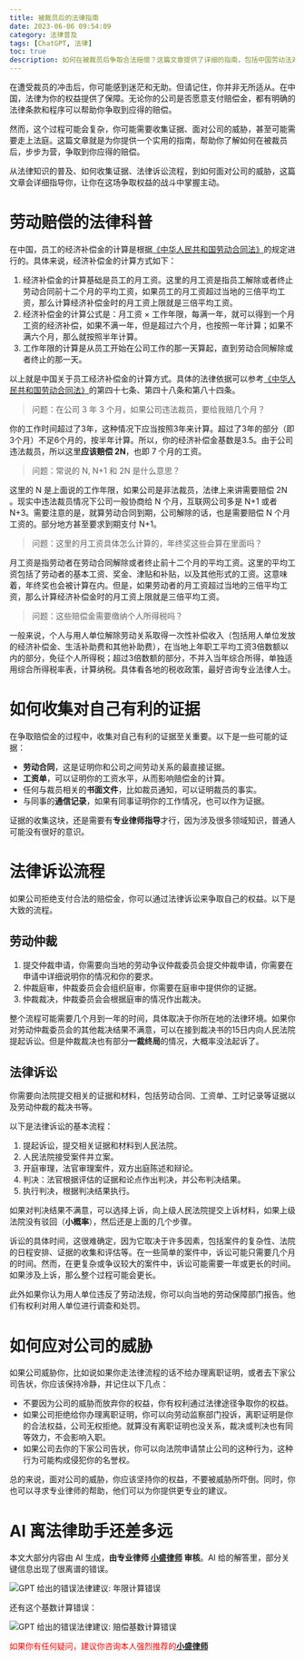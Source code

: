```yaml
---
title: 被裁员后的法律指南
date: 2023-06-06 09:54:09
category: 法律普及
tags: [ChatGPT, 法律]
toc: true
description: 如何在被裁员后争取合法赔偿？这篇文章提供了详细的指南，包括中国劳动法对裁员赔偿的规定，收集有利证据的方法，法律诉讼流程，以及如何应对公司的威胁。让你在争取权益的过程中，有法可依，步步为营。
---
```


在遭受裁员的冲击后，你可能感到迷茫和无助。但请记住，你并非无所适从。在中国，法律为你的权益提供了保障。无论你的公司是否愿意支付赔偿金，都有明确的法律条款和程序可以帮助你争取到应得的赔偿。

然而，这个过程可能会复杂，你可能需要收集证据、面对公司的威胁，甚至可能需要走上法庭。这篇文章就是为你提供一个实用的指南，帮助你了解如何在被裁员后，步步为营，争取到你应得的赔偿。

从法律知识的普及、如何收集证据、法律诉讼流程，到如何面对公司的威胁，这篇文章会详细指导你，让你在这场争取权益的战斗中掌握主动。

<!--more-->

# 劳动赔偿的法律科普

在中国，员工的经济补偿金的计算是根据[《中华人民共和国劳动合同法》](https://www.gov.cn/flfg/2007-06/29/content_669394.htm)的规定进行的。具体来说，经济补偿金的计算方式如下：

1. 经济补偿金的计算基础是员工的月工资。这里的月工资是指员工解除或者终止劳动合同前十二个月的平均工资，如果员工的月工资超过当地的三倍平均工资，那么计算经济补偿金时的月工资上限就是三倍平均工资。
2. 经济补偿金的计算公式是：月工资 × 工作年限，每满一年，就可以得到一个月工资的经济补偿，如果不满一年，但是超过六个月，也按照一年计算；如果不满六个月，那么就按照半年计算。
3. 工作年限的计算是从员工开始在公司工作的那一天算起，直到劳动合同解除或者终止的那一天。

以上就是中国关于员工经济补偿金的计算方式。具体的法律依据可以参考[《中华人民共和国劳动合同法》](https://www.gov.cn/flfg/2007-06/29/content_669394.htm)的第四十七条、第四十八条和第八十四条。

> 问题：在公司 3 年 3 个月，如果公司违法裁员，要给我赔几个月？

你的工作时间超过了3年，这种情况下应当按照3年来计算。超过了3年的部分（即3个月）不足6个月的，按半年计算。所以，你的经济补偿金基数是3.5。由于公司违法裁员，所以这里**应该赔偿 2N**，也即 7 个月的工资。

> 问题：常说的 N, N+1 和 2N 是什么意思？

这里的 N 是上面说的工作年限，如果公司是非法裁员，法律上来讲需要赔偿 2N 。现实中违法裁员情况下公司一般协商给 N 个月，互联网公司多是 N+1 或者 N+3。需要注意的是，就算劳动合同到期，公司解除的话，也是需要赔偿 N 个月工资的。部分地方甚至要求到期支付 N+1。

> 问题：这里的月工资具体怎么计算的，年终奖这些会算在里面吗？

月工资是指劳动者在劳动合同解除或者终止前十二个月的平均工资。这里的平均工资包括了劳动者的基本工资、奖金、津贴和补贴，以及其他形式的工资。这意味着，年终奖也会被计算在内。但是，如果劳动者的月工资超过当地的三倍平均工资，那么计算经济补偿金时的月工资上限就是三倍平均工资。

> 问题：这些赔偿金需要缴纳个人所得税吗？

一般来说，个人与用人单位解除劳动关系取得一次性补偿收入（包括用人单位发放的经济补偿金、生活补助费和其他补助费），在当地上年职工平均工资3倍数额以内的部分，免征个人所得税；超过3倍数额的部分，不并入当年综合所得，单独适用综合所得税率表，计算纳税。具体看各地的税收政策，最好咨询专业法律人士。

# 如何收集对自己有利的证据

在争取赔偿金的过程中，收集对自己有利的证据至关重要。以下是一些可能的证据：

- **劳动合同**，这是证明你和公司之间劳动关系的最直接证据。
- **工资单**，可以证明你的工资水平，从而影响赔偿金的计算。
- 任何与裁员相关的**书面文件**，比如裁员通知，可以证明裁员的事实。
- 与同事的**通信记录**，如果有同事证明你的工作情况，也可以作为证据。

证据的收集这块，还是需要有**专业律师指导**才行，因为涉及很多领域知识，普通人可能没有很好的意识。

# 法律诉讼流程

如果公司拒绝支付合法的赔偿金，你可以通过法律诉讼来争取自己的权益。以下是大致的流程。

## 劳动仲裁

1. 提交仲裁申请，你需要向当地的劳动争议仲裁委员会提交仲裁申请，你需要在申请中详细说明你的情况和你的要求。
2. 仲裁庭审，仲裁委员会会组织庭审，你需要在庭审中提供你的证据。
3. 仲裁裁决，仲裁委员会会根据庭审的情况作出裁决。

整个流程可能需要几个月到一年的时间，具体取决于你所在地的法律环境。如果你对劳动仲裁委员会的其他裁决结果不满意，可以在接到裁决书的15日内向人民法院提起诉讼。但是仲裁裁决也有部分**一裁终局**的情况，大概率没法起诉了。

## 法律诉讼

你需要向法院提交相关的证据和材料，包括劳动合同、工资单、工时记录等证据以及劳动仲裁的裁决书等。

以下是法律诉讼的基本流程：
1. 提起诉讼，提交相关证据和材料到人民法院。
2. 人民法院接受案件并立案。
3. 开庭审理，法官审理案件，双方出庭陈述和辩论。
4. 判决：法官根据评估的证据和论点作出判决，并公布判决结果。
5. 执行判决，根据判决结果执行。

如果对判决结果不满意，可以选择上诉，向上级人民法院提交上诉材料，如果上级法院没有驳回（**小概率**），然后还是上面的几个步骤。

诉讼的具体时间，这很难确定，因为它取决于许多因素，包括案件的复杂性、法院的日程安排、证据的收集和评估等。在一些简单的案件中，诉讼可能只需要几个月的时间。然而，在更复杂或争议较大的案件中，诉讼可能需要一年或更长的时间。如果涉及上诉，那么整个过程可能会更长。

此外如果你认为用人单位违反了劳动法规，你可以向当地的劳动保障部门报告。他们有权利对用人单位进行调查和处罚。

# 如何应对公司的威胁

如果公司威胁你，比如说如果你走法律流程的话不给办理离职证明，或者去下家公司告状，你应该保持冷静，并记住以下几点：

- 不要因为公司的威胁而放弃你的权益，你有权利通过法律途径争取你的权益。
- 如果公司拒绝给你办理离职证明，你可以向劳动监察部门投诉，离职证明是你的合法权益，公司无权拒绝。就算没有离职证明也没关系，裁决或判决也有同等效力，不会影响入职。
- 如果公司去你的下家公司告状，你可以向法院申请禁止公司的这种行为，这种行为可能构成侵犯你的名誉权。

总的来说，面对公司的威胁，你应该坚持你的权益，不要被威胁所吓倒。同时，你也可以寻求专业律师的帮助，他们可以为你提供更专业的建议。

# AI 离法律助手还差多远

本文大部分内容由 AI 生成，**由专业律师 [小盛律师](/links) 审核**。AI 给的解答里，部分关键信息出现了很离谱的错误。

![GPT 给出的错误法律建议: 年限计算错误](https://slefboot-1251736664.cos.ap-beijing.myqcloud.com/20230606_gpt_lawer_helper.png)

还有这个基数计算错误：

![GPT 给出的错误法律建议: 赔偿基数计算错误](https://slefboot-1251736664.cos.ap-beijing.myqcloud.com/20230606_gpt_lawer_helper2.png)

<p style="color:red;">如果你有任何疑问，建议你咨询本人强烈推荐的<b><a href="/links">小盛律师</a></b></p>